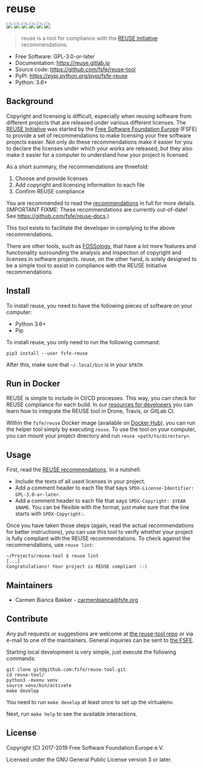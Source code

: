 <!--
SPDX-Copyright: 2017-2019 Free Software Foundation Europe e.V.

SPDX-License-Identifier: CC-BY-SA-4.0
-->

# reuse

[![](https://img.shields.io/pypi/l/fsfe-reuse.svg)](https://www.gnu.org/licenses/gpl-3.0.html)
[![](https://img.shields.io/pypi/v/fsfe-reuse.svg)](https://pypi.python.org/pypi/fsfe-reuse)
[![](https://img.shields.io/pypi/pyversions/fsfe-reuse.svg)](https://pypi.python.org/pypi/fsfe-reuse)
[![](https://reuse.software/badge/reuse-compliant.svg)](https://reuse.software/)
[![](https://img.shields.io/badge/readme_style-standard-brightgreen.svg)](https://github.com/RichardLitt/standard-readme)
[![](https://img.shields.io/pypi/status/fsfe-reuse.svg)](https://pypi.python.org/pypi/fsfe-reuse)

> reuse is a tool for compliance with the [REUSE
> Initiative](https://reuse.software/) recommendations.

-   Free Software: GPL-3.0-or-later
-   Documentation: https://reuse.gitlab.io
-   Source code: https://github.com/fsfe/reuse-tool
-   PyPI: https://pypi.python.org/pypi/fsfe-reuse
-   Python: 3.6+

## Background

Copyright and licensing is difficult, especially when reusing software
from different projects that are released under various different
licenses. The [REUSE Initiative](https://reuse.software/) was started by
the [Free Software Foundation Europe](https://fsfe.org) (FSFE) to
provide a set of recommendations to make licensing your free software
projects easier. Not only do these recommendations make it easier for
you to declare the licenses under which your works are released, but
they also make it easier for a computer to understand how your project
is licensed.

As a short summary, the recommendations are threefold:

1.  Choose and provide licenses
2.  Add copyright and licensing information to each file
3.  Confirm REUSE compliance

You are recommended to read the
[recommendations](https://reuse.software/practices/) in full for more
details. (IMPORTANT FIXME: These recommendations are currently out-of-date!
See https://github.com/fsfe/reuse-docs.)

This tool exists to facilitate the developer in complying to the above
recommendations.

There are other tools, such as [FOSSology](https://www.fossology.org/),
that have a lot more features and functionality surrounding the analysis
and inspection of copyright and licenses in software projects. reuse, on
the other hand, is solely designed to be a simple tool to assist in
compliance with the REUSE Initiative recommendations.

## Install

To install reuse, you need to have the following pieces of software on
your computer:

-   Python 3.6+
-   Pip

To install reuse, you only need to run the following command:

    pip3 install --user fsfe-reuse

After this, make sure that `~/.local/bin` is in your `$PATH`.

## Run in Docker

REUSE is simple to include in CI/CD processes. This way, you can check
for REUSE compliance for each build. In our [resources for
developers](https://reuse.software/dev/) you can learn how to integrate
the REUSE tool in Drone, Travis, or GitLab CI.

Within the `fsfe/reuse` Docker image (available on [Docker
Hub](https://hub.docker.com/r/fsfe/reuse)), you can run the helper tool
simply by executing `reuse`. To use the tool on your computer, you can
mount your project directory and run `reuse <path/to/directory>`.

## Usage

First, read the [REUSE
recommendations](https://reuse.software/practices/). In a nutshell:

-   Include the texts of all used licenses in your project.
-   Add a comment header to each file that says
    `SPDX-License-Identifier:
     GPL-3.0-or-later`.
-   Add a comment header to each file that says
    `SPDX-Copyright: $YEAR $NAME`. You can be flexible with the format,
    just make sure that the line starts with `SPDX-Copyright:`.

Once you have taken those steps (again, read the actual recommendations
for better instructions), you can use this tool to verify whether your
project is fully compliant with the REUSE recommendations. To check
against the recommendations, use `reuse lint`:

    ~/Projects/reuse-tool $ reuse lint
    [...]
    Congratulations! Your project is REUSE compliant :-)

## Maintainers

-   Carmen Bianca Bakker - carmenbianca@fsfe.org

## Contribute

Any pull requests or suggestions are welcome at [the reuse-tool
repo](https://github.com/fsfe/reuse-tool) or via e-mail to one of the
maintainers. General inquiries can be sent to [the
FSFE](https://fsfe.org/contact).

Starting local development is very simple, just execute the following
commands:

    git clone git@github.com:fsfe/reuse-tool.git
    cd reuse-tool/
    python3 -mvenv venv
    source venv/bin/activate
    make develop

You need to run `make develop` at least once to set up the virtualenv.

Next, run `make help` to see the available interactions.

## License

Copyright (C) 2017-2019 Free Software Foundation Europe e.V.

Licensed under the GNU General Public License version 3 or later.
